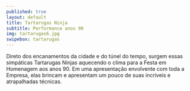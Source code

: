 ```yaml
---
published: true
layout: default
title: Tartarugas Ninja
subtitle: Performance anos 90
img: tartarugas6.jpg
swipebox: tartarugas
---
```


Direto dos encanamentos da cidade e do túnel do tempo, surgem essas simpáticas Tartarugas Ninjas aquecendo o clima para a Festa em Homenagem aos anos 90. Em uma apresentação envolvente com toda a Empresa, elas brincam e apresentam um pouco de suas incríveis e atrapalhadas técnicas.